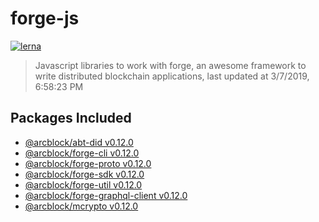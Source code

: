 # forge-js

[![lerna](https://img.shields.io/badge/maintained%20with-lerna-cc00ff.svg)](https://lernajs.io/)

> Javascript libraries to work with forge, an awesome framework to write distributed blockchain applications, last updated at 3/7/2019, 6:58:23 PM

## Packages Included

- [@arcblock/abt-did v0.12.0](./packages/abt-did)
- [@arcblock/forge-cli v0.12.0](./packages/forge-cli)
- [@arcblock/forge-proto v0.12.0](./packages/forge-proto)
- [@arcblock/forge-sdk v0.12.0](./packages/forge-sdk)
- [@arcblock/forge-util v0.12.0](./packages/forge-util)
- [@arcblock/forge-graphql-client v0.12.0](./packages/graphql-client)
- [@arcblock/mcrypto v0.12.0](./packages/mcrypto)

